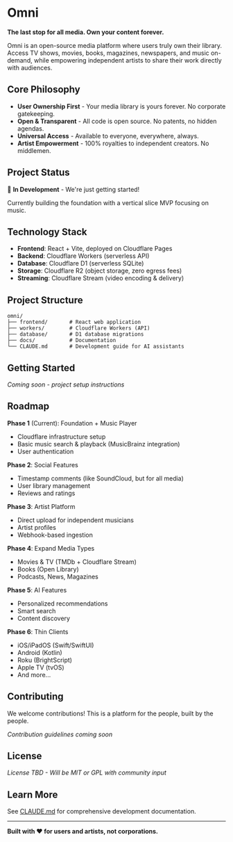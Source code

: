 # Omni

**The last stop for all media. Own your content forever.**

Omni is an open-source media platform where users truly own their library. Access TV shows, movies, books, magazines, newspapers, and music on-demand, while empowering independent artists to share their work directly with audiences.

## Core Philosophy

- **User Ownership First** - Your media library is yours forever. No corporate gatekeeping.
- **Open & Transparent** - All code is open source. No patents, no hidden agendas.
- **Universal Access** - Available to everyone, everywhere, always.
- **Artist Empowerment** - 100% royalties to independent creators. No middlemen.

## Project Status

🚧 **In Development** - We're just getting started!

Currently building the foundation with a vertical slice MVP focusing on music.

## Technology Stack

- **Frontend**: React + Vite, deployed on Cloudflare Pages
- **Backend**: Cloudflare Workers (serverless API)
- **Database**: Cloudflare D1 (serverless SQLite)
- **Storage**: Cloudflare R2 (object storage, zero egress fees)
- **Streaming**: Cloudflare Stream (video encoding & delivery)

## Project Structure

```
omni/
├── frontend/       # React web application
├── workers/        # Cloudflare Workers (API)
├── database/       # D1 database migrations
├── docs/           # Documentation
└── CLAUDE.md       # Development guide for AI assistants
```

## Getting Started

*Coming soon - project setup instructions*

## Roadmap

**Phase 1** (Current): Foundation + Music Player
- Cloudflare infrastructure setup
- Basic music search & playback (MusicBrainz integration)
- User authentication

**Phase 2**: Social Features
- Timestamp comments (like SoundCloud, but for all media)
- User library management
- Reviews and ratings

**Phase 3**: Artist Platform
- Direct upload for independent musicians
- Artist profiles
- Webhook-based ingestion

**Phase 4**: Expand Media Types
- Movies & TV (TMDb + Cloudflare Stream)
- Books (Open Library)
- Podcasts, News, Magazines

**Phase 5**: AI Features
- Personalized recommendations
- Smart search
- Content discovery

**Phase 6**: Thin Clients
- iOS/iPadOS (Swift/SwiftUI)
- Android (Kotlin)
- Roku (BrightScript)
- Apple TV (tvOS)
- And more...

## Contributing

We welcome contributions! This is a platform for the people, built by the people.

*Contribution guidelines coming soon*

## License

*License TBD - Will be MIT or GPL with community input*

## Learn More

See [CLAUDE.md](./CLAUDE.md) for comprehensive development documentation.

---

**Built with ❤️ for users and artists, not corporations.**
